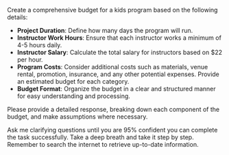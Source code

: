Create a comprehensive budget for a kids program based on the following details:

- **Project Duration**: Define how many days the program will run.
- **Instructor Work Hours**: Ensure that each instructor works a minimum of 4-5 hours daily.
- **Instructor Salary**: Calculate the total salary for instructors based on $22 per hour.
- **Program Costs**: Consider additional costs such as materials, venue rental, promotion, insurance, and any other potential expenses. Provide an estimated budget for each category.
- **Budget Format**: Organize the budget in a clear and structured manner for easy understanding and processing.

Please provide a detailed response, breaking down each component of the budget, and make assumptions where necessary. 

Ask me clarifying questions until you are 95% confident you can complete the task successfully. Take a deep breath and take it step by step. Remember to search the internet to retrieve up-to-date information.